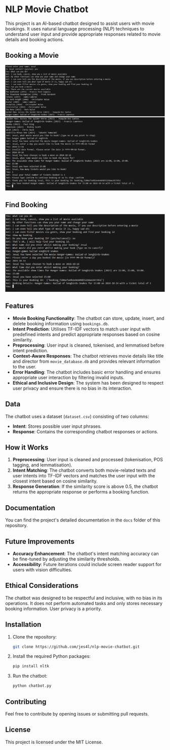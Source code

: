# NLP Movie Chatbot

This project is an AI-based chatbot designed to assist users with movie bookings. It uses natural language processing (NLP) techniques to understand user input and provide appropriate responses related to movie details and booking actions.

## Booking a Movie

![Start](assets/start.png)
![Start](assets/start2.png)

## Find Booking
![Find a Booking](assets/findbooking.png)

## Features

- **Movie Booking Functionality**: The chatbot can store, update, insert, and delete booking information using `bookings.db`.
- **Intent Prediction**: Utilises TF-IDF vectors to match user input with predefined intents and predict appropriate responses based on cosine similarity.
- **Preprocessing**: User input is cleaned, tokenised, and lemmatised before intent prediction.
- **Context-Aware Responses**: The chatbot retrieves movie details like title and director from `movie_database.db` and provides relevant information to the user.
- **Error Handling**: The chatbot includes basic error handling and ensures appropriate user interaction by filtering invalid inputs.
- **Ethical and Inclusive Design**: The system has been designed to respect user privacy and ensure there is no bias in its interaction.

## Data

The chatbot uses a dataset (`dataset.csv`) consisting of two columns:
- **Intent**: Stores possible user input phrases.
- **Response**: Contains the corresponding chatbot responses or actions.

## How it Works

1. **Preprocessing**: User input is cleaned and processed (tokenisation, POS tagging, and lemmatisation).
2. **Intent Matching**: The chatbot converts both movie-related texts and user intents into TF-IDF vectors and matches the user input with the closest intent based on cosine similarity.
3. **Response Generation**: If the similarity score is above 0.5, the chatbot returns the appropriate response or performs a booking function.

## Documentation

You can find the project's detailed documentation in the `docs` folder of this repository.

## Future Improvements

- **Accuracy Enhancement**: The chatbot's intent matching accuracy can be fine-tuned by adjusting the similarity thresholds.
- **Accessibility**: Future iterations could include screen reader support for users with vision difficulties.

## Ethical Considerations

The chatbot was designed to be respectful and inclusive, with no bias in its operations. It does not perform automated tasks and only stores necessary booking information. User privacy is a priority.

## Installation

1. Clone the repository:
    ```bash
    git clone https://github.com/jes4l/nlp-movie-chatbot.git
    ```

2. Install the required Python packages:
    ```bash
    pip install nltk
    ```

3. Run the chatbot:
    ```bash
    python chatbot.py
    ```

## Contributing

Feel free to contribute by opening issues or submitting pull requests.

## License

This project is licensed under the MIT License.